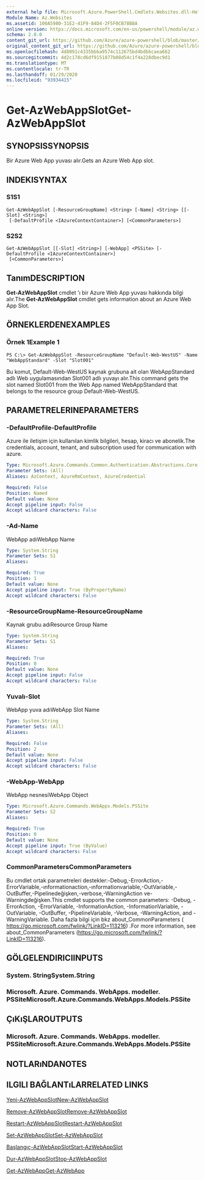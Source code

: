 ```yaml
---
external help file: Microsoft.Azure.PowerShell.Cmdlets.Websites.dll-Help.xml
Module Name: Az.Websites
ms.assetid: 100A5980-31E2-41F9-84D4-2F5F0CB78B8A
online version: https://docs.microsoft.com/en-us/powershell/module/az.websites/get-azwebappslot
schema: 2.0.0
content_git_url: https://github.com/Azure/azure-powershell/blob/master/src/Websites/Websites/help/Get-AzWebAppSlot.md
original_content_git_url: https://github.com/Azure/azure-powershell/blob/master/src/Websites/Websites/help/Get-AzWebAppSlot.md
ms.openlocfilehash: 4d8091c4335bbba9574c112675bd4bdbbcaea662
ms.sourcegitcommit: 4d2c178cd6df9151877b08d54c1f4a228dbec9d1
ms.translationtype: MT
ms.contentlocale: tr-TR
ms.lasthandoff: 01/29/2020
ms.locfileid: "93934415"
---
```

# <span data-ttu-id="5259b-101">Get-AzWebAppSlot</span><span class="sxs-lookup"><span data-stu-id="5259b-101">Get-AzWebAppSlot</span></span>

## <span data-ttu-id="5259b-102">SYNOPSIS</span><span class="sxs-lookup"><span data-stu-id="5259b-102">SYNOPSIS</span></span>
<span data-ttu-id="5259b-103">Bir Azure Web App yuvası alır.</span><span class="sxs-lookup"><span data-stu-id="5259b-103">Gets an Azure Web App slot.</span></span>

## <span data-ttu-id="5259b-104">INDEKI</span><span class="sxs-lookup"><span data-stu-id="5259b-104">SYNTAX</span></span>

### <span data-ttu-id="5259b-105">S1</span><span class="sxs-lookup"><span data-stu-id="5259b-105">S1</span></span>
```
Get-AzWebAppSlot [-ResourceGroupName] <String> [-Name] <String> [[-Slot] <String>]
 [-DefaultProfile <IAzureContextContainer>] [<CommonParameters>]
```

### <span data-ttu-id="5259b-106">S2</span><span class="sxs-lookup"><span data-stu-id="5259b-106">S2</span></span>
```
Get-AzWebAppSlot [[-Slot] <String>] [-WebApp] <PSSite> [-DefaultProfile <IAzureContextContainer>]
 [<CommonParameters>]
```

## <span data-ttu-id="5259b-107">Tanım</span><span class="sxs-lookup"><span data-stu-id="5259b-107">DESCRIPTION</span></span>
<span data-ttu-id="5259b-108">**Get-AzWebAppSlot** cmdlet 'ı bir Azure Web App yuvası hakkında bilgi alır.</span><span class="sxs-lookup"><span data-stu-id="5259b-108">The **Get-AzWebAppSlot** cmdlet gets information about an Azure Web App Slot.</span></span>

## <span data-ttu-id="5259b-109">ÖRNEKLERDEN</span><span class="sxs-lookup"><span data-stu-id="5259b-109">EXAMPLES</span></span>

### <span data-ttu-id="5259b-110">Örnek 1</span><span class="sxs-lookup"><span data-stu-id="5259b-110">Example 1</span></span>
```
PS C:\> Get-AzWebAppSlot -ResourceGroupName "Default-Web-WestUS" -Name "WebAppStandard" -Slot "Slot001"
```

<span data-ttu-id="5259b-111">Bu komut, Default-Web-WestUS kaynak grubuna ait olan WebAppStandard adlı Web uygulamasından Slot001 adlı yuvayı alır.</span><span class="sxs-lookup"><span data-stu-id="5259b-111">This command gets the slot named Slot001 from the Web App named WebAppStandard that belongs to the resource group Default-Web-WestUS.</span></span>

## <span data-ttu-id="5259b-112">PARAMETRELERINE</span><span class="sxs-lookup"><span data-stu-id="5259b-112">PARAMETERS</span></span>

### <span data-ttu-id="5259b-113">-DefaultProfile</span><span class="sxs-lookup"><span data-stu-id="5259b-113">-DefaultProfile</span></span>
<span data-ttu-id="5259b-114">Azure ile iletişim için kullanılan kimlik bilgileri, hesap, kiracı ve abonelik.</span><span class="sxs-lookup"><span data-stu-id="5259b-114">The credentials, account, tenant, and subscription used for communication with azure.</span></span>

```yaml
Type: Microsoft.Azure.Commands.Common.Authentication.Abstractions.Core.IAzureContextContainer
Parameter Sets: (All)
Aliases: AzContext, AzureRmContext, AzureCredential

Required: False
Position: Named
Default value: None
Accept pipeline input: False
Accept wildcard characters: False
```

### <span data-ttu-id="5259b-115">-Ad</span><span class="sxs-lookup"><span data-stu-id="5259b-115">-Name</span></span>
<span data-ttu-id="5259b-116">WebApp adı</span><span class="sxs-lookup"><span data-stu-id="5259b-116">WebApp Name</span></span>

```yaml
Type: System.String
Parameter Sets: S1
Aliases:

Required: True
Position: 1
Default value: None
Accept pipeline input: True (ByPropertyName)
Accept wildcard characters: False
```

### <span data-ttu-id="5259b-117">-ResourceGroupName</span><span class="sxs-lookup"><span data-stu-id="5259b-117">-ResourceGroupName</span></span>
<span data-ttu-id="5259b-118">Kaynak grubu adı</span><span class="sxs-lookup"><span data-stu-id="5259b-118">Resource Group Name</span></span>

```yaml
Type: System.String
Parameter Sets: S1
Aliases:

Required: True
Position: 0
Default value: None
Accept pipeline input: False
Accept wildcard characters: False
```

### <span data-ttu-id="5259b-119">Yuvalı</span><span class="sxs-lookup"><span data-stu-id="5259b-119">-Slot</span></span>
<span data-ttu-id="5259b-120">WebApp yuva adı</span><span class="sxs-lookup"><span data-stu-id="5259b-120">WebApp Slot Name</span></span>

```yaml
Type: System.String
Parameter Sets: (All)
Aliases:

Required: False
Position: 2
Default value: None
Accept pipeline input: False
Accept wildcard characters: False
```

### <span data-ttu-id="5259b-121">-WebApp</span><span class="sxs-lookup"><span data-stu-id="5259b-121">-WebApp</span></span>
<span data-ttu-id="5259b-122">WebApp nesnesi</span><span class="sxs-lookup"><span data-stu-id="5259b-122">WebApp Object</span></span>

```yaml
Type: Microsoft.Azure.Commands.WebApps.Models.PSSite
Parameter Sets: S2
Aliases:

Required: True
Position: 0
Default value: None
Accept pipeline input: True (ByValue)
Accept wildcard characters: False
```

### <span data-ttu-id="5259b-123">CommonParameters</span><span class="sxs-lookup"><span data-stu-id="5259b-123">CommonParameters</span></span>
<span data-ttu-id="5259b-124">Bu cmdlet ortak parametreleri destekler:-Debug,-ErrorAction,-ErrorVariable,-ınformationaction,-ınformationvariable,-OutVariable,-OutBuffer,-Pipelinedeğişken,-verbose,-WarningAction ve-Warningdeğişken.</span><span class="sxs-lookup"><span data-stu-id="5259b-124">This cmdlet supports the common parameters: -Debug, -ErrorAction, -ErrorVariable, -InformationAction, -InformationVariable, -OutVariable, -OutBuffer, -PipelineVariable, -Verbose, -WarningAction, and -WarningVariable.</span></span> <span data-ttu-id="5259b-125">Daha fazla bilgi için bkz about_CommonParameters ( https://go.microsoft.com/fwlink/?LinkID=113216) .</span><span class="sxs-lookup"><span data-stu-id="5259b-125">For more information, see about_CommonParameters (https://go.microsoft.com/fwlink/?LinkID=113216).</span></span>

## <span data-ttu-id="5259b-126">GÖLGELENDIRICI</span><span class="sxs-lookup"><span data-stu-id="5259b-126">INPUTS</span></span>

### <span data-ttu-id="5259b-127">System. String</span><span class="sxs-lookup"><span data-stu-id="5259b-127">System.String</span></span>

### <span data-ttu-id="5259b-128">Microsoft. Azure. Commands. WebApps. modeller. PSSite</span><span class="sxs-lookup"><span data-stu-id="5259b-128">Microsoft.Azure.Commands.WebApps.Models.PSSite</span></span>

## <span data-ttu-id="5259b-129">ÇıKıŞLAR</span><span class="sxs-lookup"><span data-stu-id="5259b-129">OUTPUTS</span></span>

### <span data-ttu-id="5259b-130">Microsoft. Azure. Commands. WebApps. modeller. PSSite</span><span class="sxs-lookup"><span data-stu-id="5259b-130">Microsoft.Azure.Commands.WebApps.Models.PSSite</span></span>

## <span data-ttu-id="5259b-131">NOTLARıNDA</span><span class="sxs-lookup"><span data-stu-id="5259b-131">NOTES</span></span>

## <span data-ttu-id="5259b-132">ILGILI BAĞLANTıLAR</span><span class="sxs-lookup"><span data-stu-id="5259b-132">RELATED LINKS</span></span>

[<span data-ttu-id="5259b-133">Yeni-AzWebAppSlot</span><span class="sxs-lookup"><span data-stu-id="5259b-133">New-AzWebAppSlot</span></span>](./New-AzWebAppSlot.md)

[<span data-ttu-id="5259b-134">Remove-AzWebAppSlot</span><span class="sxs-lookup"><span data-stu-id="5259b-134">Remove-AzWebAppSlot</span></span>](./Remove-AzWebAppSlot.md)

[<span data-ttu-id="5259b-135">Restart-AzWebAppSlot</span><span class="sxs-lookup"><span data-stu-id="5259b-135">Restart-AzWebAppSlot</span></span>](./Restart-AzWebAppSlot.md)

[<span data-ttu-id="5259b-136">Set-AzWebAppSlot</span><span class="sxs-lookup"><span data-stu-id="5259b-136">Set-AzWebAppSlot</span></span>](./Set-AzWebAppSlot.md)

[<span data-ttu-id="5259b-137">Başlangıç-AzWebAppSlot</span><span class="sxs-lookup"><span data-stu-id="5259b-137">Start-AzWebAppSlot</span></span>](./Start-AzWebAppSlot.md)

[<span data-ttu-id="5259b-138">Dur-AzWebAppSlot</span><span class="sxs-lookup"><span data-stu-id="5259b-138">Stop-AzWebAppSlot</span></span>](./Stop-AzWebAppSlot.md)

[<span data-ttu-id="5259b-139">Get-AzWebApp</span><span class="sxs-lookup"><span data-stu-id="5259b-139">Get-AzWebApp</span></span>](./Get-AzWebApp.md)
